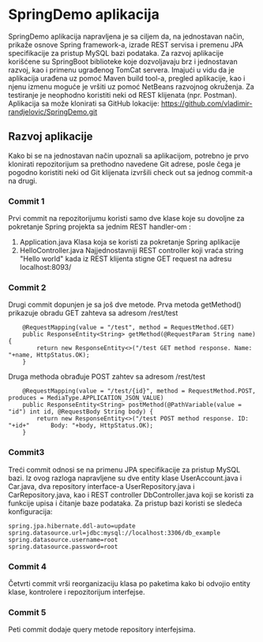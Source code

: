# SpringDemo aplikacija
SpringDemo aplikacija napravljena je sa ciljem da, na jednostavan način, prikaže osnove Spring framework-a, izrade REST servisa i premenu JPA specifikacije za pristup MySQL bazi podataka.  Za razvoj aplikacije korišćene su SpringBoot biblioteke koje dozvoljavaju brz i jednostavan razvoj, kao i primenu ugrađenog TomCat servera. Imajući u vidu da je aplikacija urađena uz pomoć Maven build tool-a, pregled aplikacije, kao i njenu izmenu moguće je vršiti uz pomoć NetBeans razvojnog okruženja. Za testiranje je neophodno koristiti neki od REST klijenata (npr. Postman).
Aplikacija sa može klonirati sa GitHub lokacije: https://github.com/vladimir-randjelovic/SpringDemo.git
## Razvoj aplikacije
Kako bi se na jednostavan način upoznali sa aplikacijom, potrebno je prvo klonirati repozitorijum sa prethodno navedene Git adrese, posle čega je pogodno koristiti neki od Git klijenata izvršili check out sa jednog commit-a na drugi.
### Commit 1
Prvi commit na repozitorijumu koristi samo dve klase koje su dovoljne za pokretanje Spring projekta sa jednim REST handler-om :
1.	Application.java
Klasa koja se koristi za pokretanje Spring aplikacije
2.	HelloController.java 
Najjednostavniji REST controller koji vraća string "Hello world" kada iz REST klijenta stigne GET request na adresu localhost:8093/
### Commit 2
Drugi commit dopunjen je sa još dve metode. Prva metoda getMethod() prikazuje obradu GET zahteva sa adresom /rest/test
```
    @RequestMapping(value = "/test", method = RequestMethod.GET)
    public ResponseEntity<String> getMethod(@RequestParam String name) {
        return new ResponseEntity<>("/test GET method response. Name: "+name, HttpStatus.OK);
    }
```
Druga methoda obrađuje POST zahtev sa adresom /rest/test
```
    @RequestMapping(value = "/test/{id}", method = RequestMethod.POST, produces = MediaType.APPLICATION_JSON_VALUE)
    public ResponseEntity<String> postMethod(@PathVariable(value = "id") int id, @RequestBody String body) {
        return new ResponseEntity<>("/test POST method response. ID: "+id+"      Body: "+body, HttpStatus.OK);
    }
```	
### Commit3
Treći commit odnosi se na primenu JPA specifikacije za pristup MySQL bazi. Iz ovog razloga napravljene su dve entity klase UserAccount.java i Car.java, dva repository interface-a UserRepository.java i CarRepository.java, kao i REST controller DbController.java koji se koristi za funkcije upisa i čitanje baze podataka.
Za pristup bazi koristi se sledeća konfiguracija:
```
spring.jpa.hibernate.ddl-auto=update
spring.datasource.url=jdbc:mysql://localhost:3306/db_example
spring.datasource.username=root
spring.datasource.password=root
```
### Commit 4
Četvrti commit vrši reorganizaciju klasa po paketima kako bi odvojio entity klase, kontrolere i repozitorijum interfejse.
### Commit 5
Peti commit dodaje query metode repository interfejsima.

